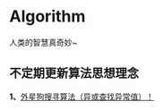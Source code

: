 # Algorithm
人类的智慧真奇妙~

## 不定期更新算法思想理念
**1、**[外星狗搜寻算法（异或查找异常值）！](https://www.jianshu.com/p/8dedc1cf16f0)


